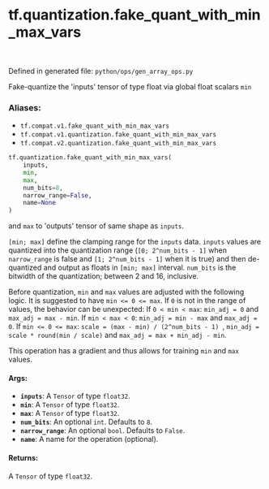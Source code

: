 <div itemscope itemtype="http://developers.google.com/ReferenceObject">
<meta itemprop="name" content="tf.quantization.fake_quant_with_min_max_vars" />
<meta itemprop="path" content="Stable" />
</div>

# tf.quantization.fake_quant_with_min_max_vars

<!-- Insert buttons -->

<table class="tfo-notebook-buttons tfo-api" align="left">
</table>

Defined in generated file: `python/ops/gen_array_ops.py`



<!-- Start diff -->
Fake-quantize the 'inputs' tensor of type float via global float scalars `min`

### Aliases:

* `tf.compat.v1.fake_quant_with_min_max_vars`
* `tf.compat.v1.quantization.fake_quant_with_min_max_vars`
* `tf.compat.v2.quantization.fake_quant_with_min_max_vars`


``` python
tf.quantization.fake_quant_with_min_max_vars(
    inputs,
    min,
    max,
    num_bits=8,
    narrow_range=False,
    name=None
)
```



<!-- Placeholder for "Used in" -->

and `max` to 'outputs' tensor of same shape as `inputs`.

`[min; max]` define the clamping range for the `inputs` data.
`inputs` values are quantized into the quantization range (`[0; 2^num_bits - 1]`
when `narrow_range` is false and `[1; 2^num_bits - 1]` when it is true) and
then de-quantized and output as floats in `[min; max]` interval.
`num_bits` is the bitwidth of the quantization; between 2 and 16, inclusive.

Before quantization, `min` and `max` values are adjusted with the following
logic.
It is suggested to have `min <= 0 <= max`. If `0` is not in the range of values,
the behavior can be unexpected:
If `0 < min < max`: `min_adj = 0` and `max_adj = max - min`.
If `min < max < 0`: `min_adj = min - max` and `max_adj = 0`.
If `min <= 0 <= max`: `scale = (max - min) / (2^num_bits - 1) `,
`min_adj = scale * round(min / scale)` and `max_adj = max + min_adj - min`.

This operation has a gradient and thus allows for training `min` and `max`
values.

#### Args:


* <b>`inputs`</b>: A `Tensor` of type `float32`.
* <b>`min`</b>: A `Tensor` of type `float32`.
* <b>`max`</b>: A `Tensor` of type `float32`.
* <b>`num_bits`</b>: An optional `int`. Defaults to `8`.
* <b>`narrow_range`</b>: An optional `bool`. Defaults to `False`.
* <b>`name`</b>: A name for the operation (optional).


#### Returns:

A `Tensor` of type `float32`.
